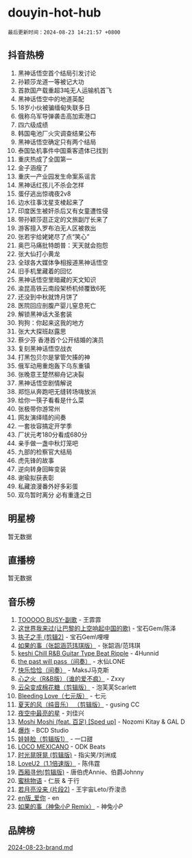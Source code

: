 # douyin-hot-hub

`最后更新时间：2024-08-23 14:21:57 +0800`

## 抖音热榜

1. 黑神话悟空首个结局引发讨论
1. 孙颖莎龙道一等被记大功
1. 首款国产载重超3吨无人运输机首飞
1. 黑神话悟空中的地道英配
1. 18岁小伙被骗缅甸失联多日
1. 俄称乌军导弹袭击高加索港口
1. 四六级成绩
1. 韩国电池厂火灾调查结果公布
1. 黑神话悟空确定只有两个结局
1. 泰国坠机事件中国乘客遗体已找到
1. 重庆热成了全国第一
1. 金子涵瘦了
1. 重庆一产业园发生命案系谣言
1. 黑神话红孩儿不杀会怎样
1. 蛋仔逃出惊魂夜2v8
1. 边水往事沈星支棱起来了
1. 印度医生被奸杀后又有女童遭性侵
1. 带孙颖莎逛正定的文旅副厅长来了
1. 游客擅入罗布泊无人区被救出
1. 张若宇给姥姥尽了点“笑心”
1. 奥巴马痛批特朗普：天天就会抱怨
1. 张大仙打小黄龙
1. 全球各大媒体争相报道黑神话悟空
1. 旧手机里藏着的回忆
1. 黑神话悟空里暗藏的天文知识
1. 渝昆高铁云南段架桥机倾覆致6死
1. 还没到中秋就馋月饼了
1. 医院回应剖腹产婴儿窒息死亡
1. 解锁黑神话大圣套装
1. 狗狗：你起来这我的地方
1. 张大大探班赵露思
1. 蔡少芬 香港首个公开结婚的演员
1. 复刻黑神话悟空战衣
1. 打黑包贝尔是掌管欠揍的神
1. 俄军动用重炮轰下乌东重镇
1. 张晚意王楚然柳舟记决裂
1. 黑神话悟空剧情解说
1. 郑恺从奔跑吧无缝转场嗨放派
1. 给你一筷子看看是什么菜
1. 张极带你游常州
1. 网友演绎晴的间奏
1. 一套妆容搞定开学季
1. 厂状元考180分看成680分
1. 亲手做一盏中秋灯笼吧
1. 九部的检察官大结局
1. 虎先锋的故事
1. 逆向转身回眸变装
1. 谢瑜拟获表彰
1. 私藏浪漫番外好多彩蛋
1. 双鸟暂时离分 必有重逢之日

## 明星榜

暂无数据

## 直播榜

暂无数据

## 音乐榜

1. [TOOOOO BUSY-副歌](https://sf5-hl-cdn-tos.douyinstatic.com/obj/tos-cn-ve-2774/o0fmjGZetNDjSM5EimFs2QlzBg30YgByJMRQrC) - 王霏霏
1. [这世界我来过(让巴黎的上空响起中国的歌)](https://sf5-hl-cdn-tos.douyinstatic.com/obj/tos-cn-ve-2774/o4wXzBftoUMHKWsiWRwtI9iiGWnO8zjCBxAaAb) - 宝石Gem/陈泽
1. [执子之手 (剪辑2)](https://sf5-hl-cdn-tos.douyinstatic.com/obj/tos-cn-ve-2774/oUoZLQjCc31XzqsBnBQUNgeKtYPBcgbFDwtfcu) - 宝石Gem\哩哩
1. [如果的事（张韶涵范玮琪版）](https://sf3-cdn-tos.douyinstatic.com/obj/tos-cn-ve-2774/owI7MDDyzHddFIDNOFiTf8qYP1fafEiAgmjsCv) - 张韶涵/范玮琪
1. [keshi Chill R&B Guitar Type Beat Ripple](https://sf5-hl-cdn-tos.douyinstatic.com/obj/tos-cn-ve-2774/okQIfmitAB3HpgZQo0YCEFEACcDhQngn0fkFIC) - 4Hunnid
1. [the past will pass（间奏）](https://sf5-hl-cdn-tos.douyinstatic.com/obj/tos-cn-ve-2774/oYi1aFWqIjwzlvAuryrQIMAFSoPpJyicp6BiZ) - 水仙LONE
1. [快乐恰恰（间奏）](https://sf5-hl-cdn-tos.douyinstatic.com/obj/tos-cn-ve-2774/oMesum3HvWQXJxuMFeVYzf54o2QzH5aEBPOCAn) - MaksJ马克斯
1. [心之火（R&B版）（谁的爱不疯）](https://sf5-hl-cdn-tos.douyinstatic.com/obj/tos-cn-ve-2774/okemkEDaIBBE3OosftCgMxlFkLQZRw37t36ZQv) - Zxxy
1. [云朵变成棉花糖（剪辑版）](https://sf5-hl-cdn-tos.douyinstatic.com/obj/tos-cn-ve-2774/o8LC84GQLALFfXeyJmh8KE61byVQYMMeAZLfEI) - 泡芙芙Scarlett
1. [Bleeding Love（七元版）](https://sf3-cdn-tos.douyinstatic.com/obj/tos-cn-ve-2774/oEgC9eZFHQ1MfSRnrfkzFp8AayDWqAQMABBgUs) - 七元
1. [夏天的风（纯音乐） （剪辑版）](https://sf5-hl-cdn-tos.douyinstatic.com/obj/tos-cn-ve-2774/oUzLjBZZFQAoNRmGokEeD5zfQCObp6UeFAnTa6) - gusing CC
1. [夜空中最亮的星](https://sf5-hl-cdn-tos.douyinstatic.com/obj/tos-cn-ve-2774/o4IfgGwqqnFeXEMGaS8JBzJAdayAaCeoxqbjCD) - 刘佳兴
1. [Moshi Moshi (feat. 百足) [Sped up]](https://sf5-hl-cdn-tos.douyinstatic.com/obj/tos-cn-ve-2774/ocCPFQcXJLeroaIdQLIGAoeeYM3OAUYGDguHXz) - Nozomi Kitay & GAL D
1. [爆炸](https://sf5-hl-cdn-tos.douyinstatic.com/obj/tos-cn-ve-2774/4abeb6e3794342cf9e7ce20282badd15) - BCD Studio
1. [娃娃脸（剪辑版1）](https://sf3-cdn-tos.douyinstatic.com/obj/tos-cn-ve-2774/oIimSCgQoNUePTAZ1Ba7TeADY4KetGYsVFeaaB) - 一口甜
1. [LOCO MEXICANO](https://sf5-hl-cdn-tos.douyinstatic.com/obj/tos-cn-ve-2774/owxVoxJorA4ILBfsMAjU6t7O1xW9w0tS7EYzh6) - ODK Beats
1. [时光晃呀晃 (剪辑版)](https://sf5-hl-cdn-tos.douyinstatic.com/obj/tos-cn-ve-2774/o8ACeQem3gwI1x3GIYGAfKG0LJebKFRJDwRwyW) - 指尖笑/刘洲成
1. [LoveU2（1.1倍速版）](https://sf5-hl-cdn-tos.douyinstatic.com/obj/tos-cn-ve-2774/oQMeDffLaEmgMwgCOEMAFCI6INzoFPgWdD0rsa) - 陈伟霆
1. [西厢寻他(剪辑版)](https://sf5-hl-cdn-tos.douyinstatic.com/obj/tos-cn-ve-2774/oUsAVfAQKlRNxEv5qxvIB8o5qmIWUcXbzJKJhw) - 唐伯虎Annie、伯爵Johnny
1. [蜜桃物语](https://sf5-hl-cdn-tos.douyinstatic.com/obj/tos-cn-ve-2774/oIhOSCZtIACtYU4XQkngiW9kCBfVD1Fz9IYeqL) - 仁辰 & 于行
1. [若月亮没来 (片段2)](https://sf5-hl-cdn-tos.douyinstatic.com/obj/tos-cn-ve-2774/ocQavLLjkCOeDxGyYeIMGgNAIwJ0QXE1Ve3Fzv) - 王宇宙Leto/乔浚丞
1. [en版_爱你](https://sf3-cdn-tos.douyinstatic.com/obj/tos-cn-ve-2774/oEDn5OQWGwJcMoiXFPLTgUzBICetMfDgIfAjaa) - en
1. [如果的事（神兔小P Remix）](https://sf5-hl-cdn-tos.douyinstatic.com/obj/tos-cn-ve-2774/okHtAffz3g4ZB0BMQn9iC9BC6AciI3xCmgQTqt) - 神兔小P

## 品牌榜

[2024-08-23-brand.md](2024-08-23-brand.md)
